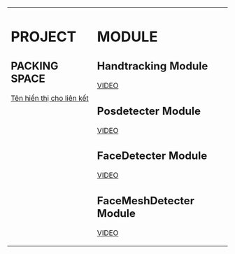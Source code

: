 <table>
  <tr>
    <td valign="top">
      <h1>PROJECT</h1>
      <h2>PACKING SPACE</h2>
      <p>
        <a href="Results/ParkingSpaces.gif">Tên hiển thị cho liên kết</a>
      </p>
    </td>
    <td valign="top">
      <h1>MODULE</h1>
      <h2>Handtracking Module</h2>
      <p>
        <a href="Results/HandTrackingModule.gif">VIDEO</a>
      </p>
      <h2>Posdetecter Module</h2>
      <p>
        <a href="Results/PoseDetecterModule.gif">VIDEO</a>
      </p>
      <h2>FaceDetecter Module</h2>
      <p>
        <a href="Results/FaceDetecterModule.gif">VIDEO</a>
      </p>
      <h2>FaceMeshDetecter Module</h2>
      <p>
        <a href="Results/FaceMeshDetecterModule.gif">VIDEO</a>
      </p>
    </td>
  </tr>
</table>
